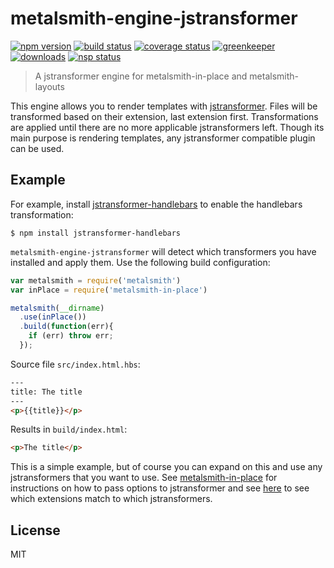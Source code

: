 # metalsmith-engine-jstransformer

[![npm version][version-badge]][version-url]
[![build status][build-badge]][build-url]
[![coverage status][coverage-badge]][coverage-url]
[![greenkeeper][greenkeeper-badge]][greenkeeper-url]
[![downloads][downloads-badge]][downloads-url]
[![nsp status][nsp-badge]][nsp-url]

> A jstransformer engine for metalsmith-in-place and metalsmith-layouts

This engine allows you to render templates with [jstransformer][jstransformer-url]. Files will be
transformed based on their extension, last extension first. Transformations are applied until there
are no more applicable jstransformers left. Though its main purpose is rendering templates, any
jstransformer compatible plugin can be used.

## Example

For example, install [jstransformer-handlebars][jstransformer-handlebars-url] to enable the
handlebars transformation:

```
$ npm install jstransformer-handlebars
```

`metalsmith-engine-jstransformer` will detect which transformers you have installed and apply them.
Use the following build configuration:

```javascript
var metalsmith = require('metalsmith')
var inPlace = require('metalsmith-in-place')

metalsmith(__dirname)
  .use(inPlace())
  .build(function(err){
    if (err) throw err;
  });
```

Source file `src/index.html.hbs`:

```html
---
title: The title
---
<p>{{title}}</p>
```

Results in `build/index.html`:

```html
<p>The title</p>
```

This is a simple example, but of course you can expand on this and use any jstransformers that you
want to use. See [metalsmith-in-place][in-place-url] for instructions on how to pass options to
jstransformer and see [here][dictionary-url] to see which extensions match to which jstransformers.

## License

MIT

[in-place-url]: https://github.com/superwolff/metalsmith-in-place
[dictionary-url]: https://github.com/jstransformers/inputformat-to-jstransformer/blob/master/dictionary.json
[stackoverflow-url]: http://stackoverflow.com/questions/tagged/metalsmith
[jstransformer-url]: https://github.com/jstransformers/jstransformer
[jstransformer-handlebars-url]: https://github.com/jstransformers/jstransformer-handlebars
[stackoverflow-url]: http://stackoverflow.com/questions/tagged/metalsmith
[build-badge]: https://travis-ci.org/superwolff/metalsmith-engine-jstransformer.svg
[build-url]: https://travis-ci.org/superwolff/metalsmith-engine-jstransformer
[coverage-badge]: https://coveralls.io/repos/github/superwolff/metalsmith-engine-jstransformer/badge.svg?branch=master
[coverage-url]: https://coveralls.io/github/superwolff/metalsmith-engine-jstransformer?branch=master
[downloads-badge]: https://img.shields.io/npm/dm/metalsmith-engine-jstransformer.svg
[downloads-url]: https://www.npmjs.com/package/metalsmith-engine-jstransformer
[version-badge]: https://img.shields.io/npm/v/metalsmith-engine-jstransformer.svg
[version-url]: https://www.npmjs.com/package/metalsmith-engine-jstransformer
[greenkeeper-badge]: https://badges.greenkeeper.io/superwolff/metalsmith-engine-jstransformer.svg
[greenkeeper-url]: https://greenkeeper.io/
[nsp-badge]: https://nodesecurity.io/orgs/ismay/projects/19666725-c9c8-4811-b9bd-7809f64e6abf/badge
[nsp-url]: https://nodesecurity.io/orgs/ismay/projects/19666725-c9c8-4811-b9bd-7809f64e6abf

